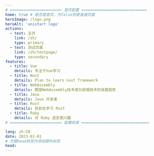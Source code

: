 ```yaml
---
# ======================= 首页配置 =============================
home: true # 是否是首页，为false则是普通页面
heroImage: /logo.png
heroAlt: 'unistart logo'
actions: 
  - text: 主页
    link: /zh/
    type: primary
  - text: 测试页面
    link: /zh/testpage/
    type: secondary
features:
  - title: Vue
    details: 专注于Vue学习
  - title: Nuxt
    details: Plan to learn nuxt framework
  - title: WebAssembly
    details: 期望WebAssembly技术成为前端技术的发展趋势
  - title: Java
    details: Java 开发者
  - title: Rust
    details: 目前在学习 Rust
  - title: Ruby
    details: 对 Ruby 语言感兴趣
# ======================= 配置结束 ==============================

lang: zh-CN
date: 2023-01-01
# 页面head标签内添加额外标签
head:
---
```



